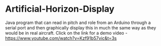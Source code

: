 # Artificial-Horizon-Display
Java program that can read in pitch and role from an Arduino through a serial port and then graphically display this in much the same way as they would be in real aircraft. Click on the link for a demo video - https://www.youtube.com/watch?v=Kzf91b57vic&t=3s
